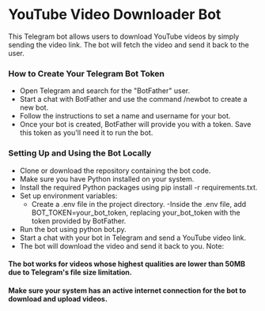 
# YouTube Video Downloader Bot

This Telegram bot allows users to download YouTube videos by simply sending the video link. The bot will fetch the video and send it back to the user.

### How to Create Your Telegram Bot Token

- Open Telegram and search for the "BotFather" user.
- Start a chat with BotFather and use the command /newbot to create a new bot.
- Follow the instructions to set a name and username for your bot.
- Once your bot is created, BotFather will provide you with a token. Save this token as you'll need it to run the bot.

### Setting Up and Using the Bot Locally

- Clone or download the repository containing the bot code.
- Make sure you have Python installed on your system.
- Install the required Python packages using pip install -r requirements.txt.
- Set up environment variables:
  - Create a .env file in the project directory.
  -Inside the .env file, add BOT_TOKEN=your_bot_token, replacing your_bot_token with the token provided by BotFather.
- Run the bot using python bot.py.
- Start a chat with your bot in Telegram and send a YouTube video link.
- The bot will download the video and send it back to you.
Note:

#### The bot works for videos whose highest qualities are lower than 50MB due to Telegram's file size limitation.
#### Make sure your system has an active internet connection for the bot to download and upload videos.

